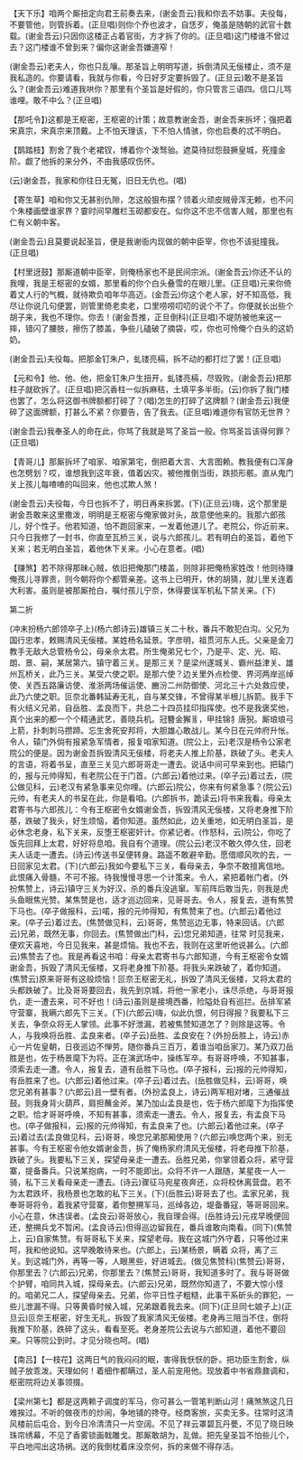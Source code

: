 <!-- { "loadSidebar": true } -->
【天下乐】咱两个厮扭定向君王前奏去来，(谢金吾云)我和你去不妨事。夫役每，不要管他，则管拆着。(正旦唱)则你个乔也波才，自恁歹，俺虽是随朝的武官十数载。(谢金吾云)只因你这楼正占着官街，方才拆了你的。(正旦唱)这门楼谁不曾过去？这门楼谁不曾到来？偏你这谢金吾嫌道窄！

(谢金吾云)老夫人，你也只乱嚷。那圣旨上明明写道，拆倒清风无佞楼止，须不是我私造的。你要请看，我就与你看，今日好歹定要拆毁了。(正旦云)敢不是圣旨么？(谢金吾云)难道我哄你？那里有个圣旨是好假的，你只管言三语四。信口儿骂谁哩。敢不中么？(正旦唱)

【那吒令】)这都是王枢密，王枢密的计策；故意教谢金吾，谢金吾来拆坏；强把着宋真宗，宋真宗来顶戴。上不怕天理该，下不怕人情骇，你也启奏的忒不明白。

【鹊踏枝】割舍了我个老裙钗，博着你个泼驽骀。遮莫待挝怨鼓撅皇城，死撞金阶。觑了他拆的来分外，不由我感叹伤怀。

(云)谢金吾，我家和你往日无冤，旧日无仇也。(唱)

【寄生草】咱和你又无甚别仇隙，怎这般狠布摆？领着火顽皮贼骨浑无赖，也不问个朱楼画壁谁家界？霎时间早雕栏玉砌都安在。似你这不忠不信害人贼，那里也有仁有义朝中客。

(谢金吾云)且莫要说起圣旨，便是我谢衙内现做的朝中臣宰，你也不该挺撞我。(正旦唱)

【村里迓鼓】那厮道朝中臣宰，则俺杨家也不是民间宗派。(谢金吾云)你还不认的我哩，我是王枢密的女婿，那里看的你个白头叠雪的在眼儿里。(正旦唱)元来你倚着丈人行的气概，就待欺负咱年华高迈。(金吾云)你这个老人家，好不知高低，我尽让你说几句便罢，则管里倚老卖老，口里唠唠叨叨的说个不了。你便就长出些个胡子来，我也不理你。你去！(谢金吾推，正旦倒科)(正旦唱)不堤防被他来这一摔，错闪了腰肢，擦伤了膝盖，争些儿磕破了摘袋，哎，你也可怜俺个白头的这奶奶。

(谢金吾云)夫役每。把那金钉朱户，虬镂亮槅，拆不动的都打烂了罢！(正旦唱)

【元和令】他、他、他，把金钉朱户生扭开，虬镂亮槅，尽毁败。(谢金吾云)把那柱子就砍拆了。(正旦唱)把沉香柱一似拆麻秸，土填平多半街。(云)你拆了我门楼也罢了，怎么将这御书牌额都打碎了？(唱)怎生的打碎了这牌额？(谢金吾云)我便碎了这面牌额，打甚么不紧？你要告，告了我去。(正旦唱)难道你有官防无世界？

(谢金吾云)我奉圣人的命在此，你骂了我就是骂了圣旨一般。你骂圣旨该得何罪？(正旦唱)

【青哥儿】那厮拆坏了咱家、咱家第宅，倒把着大言、大言图赖。教我便有口浑身也怎劈划？哎，谁想我到这年衰，值着凶灾。被他推倒当街，跌损形骸。直从鬼门关上孩儿每喳喳的叫回来，他也忒欺人煞！

(谢金吾云)夫役每，今日也拆不了，明日再来拆罢。(下)(正旦云)嗨，这个那里是谢金吾敢来这里撒泼，明明是王枢密与俺家做对头，故意使他来的。我那六郎孩儿，好个性子。他若知道，怕不跑回家来，一发着他道儿了。老院公，你近前来。只今日我修了一封书，你直至瓦桥三关，说与六郎孩儿。若有明白的圣旨，着他下关来；若无明白圣旨，着他休下关来。小心在意者。(唱)

【赚煞】若不除得那昧心贼，依旧把俺那门楼盖，则除非把俺杨家姓改！他则待赚俺孩儿寻罪责，则今朝将你个都管亲差。这书上已明开，休的胡猜，就儿里关连着大利害。虽则是被那厮抢白，嘱付孩儿宁奈，休得要误军机私下禁关来。(下)


第二折

(冲末扮杨六郎领卒子上)(杨六郎诗云)雄镇三关二十秋，番兵不敢犯白沟。父兄为国行忠孝，敕赐清风无佞楼。某姓杨名延景。字彦明，祖贯河东人氏。父亲是金刀教手无敌大总管杨令公，母亲佘太君。所生俺弟兄七个，乃是平、定、光、昭、朗、景、嗣，某居第六。镇守着三关。是那三关？是梁州遂城关、霸州益津关、雄州瓦桥关，此乃三关。某受六使之职。是那六使？边关里外点检使、界河两岸巡绰使、关西五路廉访使、淮浙两场催运使、豳汾二州防御使、河北三十六处救应使，此乃六使之职。叵奈北番韩延寿无礼，自与某交锋，不曾得某半根儿拆箭。我手下有火结义兄弟，自岳胜、孟良而下，共总二十四员挂印指挥使。也不是我褒奖他，真个出来的都一个个精通武艺，善晓兵机。冠簪金獬豸，甲挂锦犭唐猊。厮琅琅弓上箭，扑刺刺马攒蹄。忘生舍死安邦将，大胆雄心敢战儿。某今日在元帅府升怅。令人，辕门外倘有报紧急军情者，报复咱家知道。(院公上，云)老汉是杨令公家老院公的便是。因为谢金吾拆毁清风无佞楼，将老夫人推上阶基，跌破了头。老夫人的言语，将着书呈，直至三关见六郎哥哥走一遭去。说话中间可早来到也。把辕门的，报与元帅得知，有老院公在于门首。(六郎云)着他过来。(卒子云)着过去，(院公做见科，云)老汉有紧急事来见你哩。(六郎云)院公，你来有何紧急事？(院公云)元帅，有老夫人的书呈在此，你是看咱。(六郎拆书，跪读云)将书来我看。母亲太君寄书与六郎孩儿：今有王枢密令女婿谢金吾，拆毁清风无佞楼，又将老身推下阶基，跌破了我头，好生烦恼，着你知道。虽然如此，边关重地，如无明白圣旨，是必休念老身，私下关来，反堕王枢密奸计。你紧记者。(作怒科，云)院公，你吃了饭先回拜上太君，好好将息咱。我自有个道理。(院公云)老汉不敢久停久住，回老夫人话走一遭去。(诗云)传送书呈便转身。路遥不敢避辛勤。愿借顺风吹的去，一日回家见太君。(下)(六郎云)我如今要私下三关，看母亲去，争奈不敢擅离信地。此恨痛入骨髓，不可不报。待我慢慢寻思一个计策来。令人，紧把着帐门者。(外扮焦赞上，诗云)镇守三关为好汉，杀的番兵没逃窜。军前阵后敢当先，则我是虎头鱼眼焦光赞。某焦赞是也，适才巡边回来，见哥哥去。令人，报复去，道有焦赞下马也。(卒子做报科，云)喏，报的元帅得知，有焦赞来了也。(六郎云)着他过来。(卒子云)着过去。(焦赞做见科，云)哥哥，焦赞巡边无事，特来回话。(六郎云)兄弟，既然无事，你回去。(焦赞做出门科，云)您兄弟知道，往常
时见我来，便欢天喜地，今日见我来，甚是烦恼。我也不去，我则在这里听他说甚么。(六郎云)焦赞去了也。我是再看这书咱：母亲太君寄书与六郎知道，今有王枢密令女婿谢金吾，拆毁了清风无佞楼，又将老身推下阶基。将我头来跌破了，着你知道。(焦赞云)原来哥哥有这般烦恼！叵奈王枢密无礼，拆毁了清风无佞楼，又将太君的头都跌破了。比及哥哥要回去，我先到京城，将他一家老小，诛尽杀绝，与哥哥报仇，走一遭去来，可不好也！(诗云)虽则是接境西番，险隘处自有巡拦。岳排军紧守营寨，我瞒六郎先下三关。(下)(六郎云)嗨，似此仇恨，何日得报？我要私下三关去，争奈众将无人掌领。此事不好泄漏，若被焦赞知道怎了？则除是这等。令人，与我唤将岳胜、孟良来者。(卒子云)岳胜、孟良安在？(外扮岳胜上，诗云)赤心一片佐皇朝，日夜巡边不惮劳。随你番兵三百万，着谁当咱岳家刀。某乃双刀岳胜是也，佐于杨景麾下为将。正在演武场中，操练军卒。有哥哥呼唤，不知甚事，须索去走一遭。令人，报复去，道有岳胜下马也。(卒子报科，云)报的元帅得知，有岳胜来了也。(六郎云)着他过来。(卒子云)着过去。(岳胜做见科，云)哥哥，唤您兄弟有甚事？(六郎云)且一壁有者。(外扮孟良上，诗云)两军相对堵，三通催战鼓。则我身背火葫芦，肩担蘸金斧。某乃加山孟良是也，佐于杨六郎麾下为指挥使之职。恰才哥哥呼唤，不知有甚事，须索走一遭去。令人，报复去，有孟良下马也。(卒子做报科，云)报的元帅得知，有孟良来了也。(六郎云)着他过来。(卒子云)着过去(孟良做见科，云)哥哥，唤您兄弟那厢使用？(六郎云)唤您两个来，别无甚事。今有王枢密令他女婿谢金吾，拆了俺杨家府清风无佞楼，将老母推下阶基，跌破了头。我要私下三关，探望母亲走一遭去。岳胜兄弟，你掌领着众将，紧守营寨，提备番兵。只说某抱病，一时不能即出。众将不许一人跟随，某星夜一人一骑，私下三关看母亲走一遭去。(诗云)骤征马宛星夜奔还，众将校休离营盘。若不为太君跌坏，我杨景也怎敢的私下三关。(下)(岳胜云)哥哥去了也。孟家兄弟，我奉哥哥将令，着我紧守营寨，着你整搠军马，巡绰各边，堤备番寇，等哥哥回来。小心在意，休违误者。(孟良云)哥哥放心，我自理会得。(岳胜诗云)元戎早晚便回还，整搠兵戈不暂闲。(孟良诗云)但得巡边留我在，番兵谁敢向南看。(同下)(焦赞上，云)自家焦赞。有哥哥私下关来，探望老母。我在这城门外守着，只等他过来呵，我和他说知。这早晚敢待来也。(六郎上，云)某杨景，瞒着
众将，离了三关。到这城门外，再等一等，人眼黑些，好进城去。(做见焦赞科)(焦赞云)哥哥，你那里去？(六郎云)兄弟，你那里去？(焦赞云)哥哥，我知道多时了。我与哥哥做个护臂，咱同共入城，探母亲去。(六郎云)兄弟，既然你知道了，不要大惊小怪的。咱弟兄二人，探望母亲去。兄弟，你平日性子粗糙，此事干系斫头的罪犯，一些儿泄漏不得。只等黄昏时候入城，兄弟跟着我去来。(同下)(正旦同七娘子上)(正旦云)叵奈王枢密，好生无礼，拆毁了我家清风无佞楼。老身再三阻当不住，倒将我推下阶基，跌碎了这头，看看至死。老身差院公去说与六郎知道，着他不要回来。只等院公到时。才见分晓也呵。(唱)

【南吕】【一枝花】这两日气的我闷闷的眠，害得我恹恹的卧。把功臣生割舍，纵贼子放乖泼。天理如何！着细作都瞒过，圣人前宠用他。现放着中书省鼎鼐调和，枢密院将边关事领掇。

【梁州第七】都是这两赖子调度的军马，你可甚么一管笔判断山河！痛煞煞这几日难挨过。不听的做夜市的炒闹，争地铺的搀夺。经商客旅，买卖无多。往常时这清风楼前后屯合，到今日冷清清只一片空阔。不见了祥云罩碧瓦丹甍，不见了晓日映珠帘绣幕，不见了香雾锁画戟雕戈。那厮敢胡为，乱做。把先皇圣旨不怕些儿个，平白地闯出这场祸。送的我倒枕着床没奈何，拆的来做不得存活。

